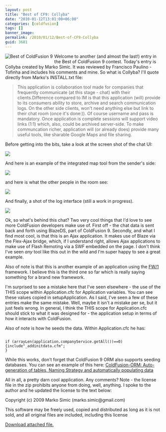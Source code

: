 ```yaml
---
layout: post
title: "Best of CF9: Collyba"
date: "2010-01-12T13:01:00+06:00"
categories: [coldfusion]
tags: []
banner_image: 
permalink: /2010/01/12/Best-of-CF9-Collyba
guid: 3681
---
```


<img src="https://static.raymondcamden.com/images/cfjedi/bestcfcontest1.jpg" title="Best of ColdFusion 9" a style="float:left;margin-right:5px;margin-bottom:5px"/>Welcome to another (and almost the last!) entry in the Best of ColdFusion 9 contest. Today's entry is Collyba created by Marko Simic. It was reviewed by Francisco Paulino - Tofinha and includes his comments and mine. So what is Collyba? I'll quote directly from Marko's INSTALL.txt file:

<p>

<blockquote>
This application is collaboration tool made for companies that frequently communicate (at this stage - chat) with their clients.Difference compared to IM is that this application (will) provide to its consumers ability to store, archive and search communication logs.
On the other side clients, won't need anything else but link to their chat room (once it's done:)). Of course username and pass is mandatory.
Once application is complete sessions will support video links (1:1) which, also, could be archived server-side. To make communcation richer, application will (or already does) provide many useful tools, like sharable Google Maps and file sharing.
</blockquote>

<p>

Before getting into the bits, take a look at the screen shot of the chat UI:

<p>

<img src="https://static.raymondcamden.com/images/cfjedi/Screen shot 2010-01-12 at 12.37.43 PM.png" />

<p>

And here is an example of the integrated map tool from the sender's side:

<p>

<img src="https://static.raymondcamden.com/images/cfjedi/Screen shot 2010-01-12 at 12.38.33 PM.png" />

<p>

and here is what the other people in the room see:

<p>

<img src="https://static.raymondcamden.com/images/cfjedi/Screen shot 2010-01-12 at 12.39.12 PM.png" />

<p>

And finally, a shot of the log interface (still a work in progress).

<p>

<img src="https://static.raymondcamden.com/images/cfjedi/Screen shot 2010-01-12 at 12.39.31 PM.png" />

<p>

Ok, so what's behind this chat? Two very cool things that I'd love to see more ColdFusion developers make use of. First off - the chat data is sent back and forth using BlazeDS, part of ColdFusion 9. Secondly, and what I find most cool, is that this is an Ajax application. It makes use of Blaze via the Flex-Ajax bridge, which, if I understand right, allows Ajax applications to make use of Flash Remoting via a SWF embedded on the page. I don't think I've seen <i>any</i> tool like this out in the wild and I'm super happy to see a great example.

<p>

Also of note is that this is another example of an application using the <a href="http://fw1.riaforge.org">FW/1</a> framework. I believe this is the third one so far which is really saying something for a brand new framework. 

<p>

I'm surprised to see a mistake here that I've seen elsewhere - the use of the THIS scope within Application.cfc for Application variables. You can see these values copied in setupApplication. As I said, I've seen a few of these entries make the same mistake. Well, maybe it isn't a mistake per se, but it just feels wrong. In general, I think the THIS scope for Application.cfc should stick to what it was designed for - the application setup in terms of how it interacts with ColdFusion. 

<p>

Also of note is how he seeds the data. Within Application.cfc he has:

<p>

<code>
if (arrayLen(application.companyService.getAll())==0){include"_addinitdata.cfm";
}
</code>

<p>

While this works, don't forget that ColdFusion 9 ORM also supports seeding databases. You can see an example of this here: <a href="http://www.manjukiran.net/2009/10/09/coldfusion-orm-auto-generation-of-tables-naming-strategy-and-automatically-populating-data/">
ColdFusion-ORM: Auto-generation of tables, Naming Strategy and automatically populating data</a>
<p>

All in all, a pretty darn cool application. Any comments? Note - the license file in the zip prohibits anyone from doing, well, anything. I spoke to the author and he updated the license to the text below:
<p>
Copyright (c) 2009 Marko Simic (marko.simic@gmail.com)
<p>
This software may be freely used, copied and distributed as long as it is not sold, and all original files are included, including this license
<p><p><a href='enclosures/C{% raw %}%3A%{% endraw %}5Chosts{% raw %}%5C2009%{% endraw %}2Ecoldfusionjedi{% raw %}%2Ecom%{% endraw %}5Cenclosures{% raw %}%2Fcollyba%{% endraw %}2Ezip'>Download attached file.</a></p>
